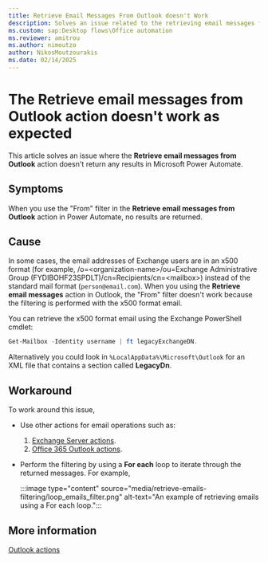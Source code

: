 ```yaml
---
title: Retrieve Email Messages From Outlook doesn't Work
description: Solves an issue related to the retrieving email messages from Outlook action in Microsoft Power Automate.
ms.custom: sap:Desktop flows\Office automation
ms.reviewer: amitrou
ms.author: nimoutzo
author: NikosMoutzourakis
ms.date: 02/14/2025
---
```

# The Retrieve email messages from Outlook action doesn't work as expected

This article solves an issue where the **Retrieve email messages from Outlook** action doesn't return any results in Microsoft Power Automate.

## Symptoms

When you use the "From" filter in the **Retrieve email messages from Outlook** action in Power Automate, no results are returned.

## Cause

In some cases, the email addresses of Exchange users are in an x500 format (for example, /o\=<organization-name\>/ou=Exchange Administrative Group (FYDIBOHF23SPDLT)/cn=Recipients/cn=\<mailbox\>) instead of the standard mail format (`person@email.com`). When you using the **Retrieve email messages** action in Outlook, the "From" filter doesn't work because the filtering is performed with the x500 format email.

You can retrieve the x500 format email using the Exchange PowerShell cmdlet:

```powershell
Get-Mailbox -Identity username | ft legacyExchangeDN.
```

Alternatively you could look in `%LocalAppData%\Microsoft\Outlook` for an XML file that contains a section called **LegacyDn**.

## Workaround

To work around this issue,

- Use other actions for email operations such as:

  1. [Exchange Server actions](/power-automate/desktop-flows/actions-reference/exchange).
  2. [Office 365 Outlook actions](/connectors/office365/#get-emails-(v3)).
  
- Perform the filtering by using a **For each** loop to iterate through the returned messages. For example,

  :::image type="content" source="media/retrieve-emails-filtering/loop_emails_filter.png" alt-text="An example of retrieving emails using a For each loop.":::

## More information

[Outlook actions](/power-automate/desktop-flows/actions-reference/outlook)
